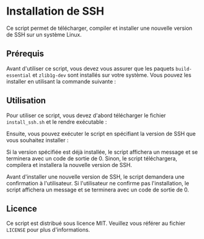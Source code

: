 # Installation de SSH

Ce script permet de télécharger, compiler et installer une nouvelle version de SSH sur un système Linux.

## Prérequis

Avant d'utiliser ce script, vous devez vous assurer que les paquets `build-essential` et `zlib1g-dev` sont installés sur votre système. Vous pouvez les installer en utilisant la commande suivante :


## Utilisation

Pour utiliser ce script, vous devez d'abord télécharger le fichier `install_ssh.sh` et le rendre exécutable :


Ensuite, vous pouvez exécuter le script en spécifiant la version de SSH que vous souhaitez installer :


Si la version spécifiée est déjà installée, le script affichera un message et se terminera avec un code de sortie de 0. Sinon, le script téléchargera, compilera et installera la nouvelle version de SSH.

Avant d'installer une nouvelle version de SSH, le script demandera une confirmation à l'utilisateur. Si l'utilisateur ne confirme pas l'installation, le script affichera un message et se terminera avec un code de sortie de 0.

## Licence

Ce script est distribué sous licence MIT. Veuillez vous référer au fichier `LICENSE` pour plus d'informations.
